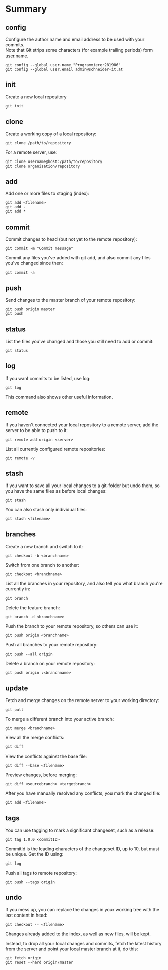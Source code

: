 # Summary

## config

Configure the author name and email address to be used with your commits.  
Note that Git strips some characters (for example trailing periods) form user.name.

    git config --global user.name "Programmierer281986"
    git config --global user.email admin@schneider-it.at

## init

Create a new local repository

    git init

## clone

Create a working copy of a local repository:

    git clone /path/to/repository

For a remote server, use:

    git clone username@host:/path/to/repository
    git clone organisation/repository

## add

Add one or more files to staging (index):

    git add <filename>
    git add .
    git add *

## commit

Commit changes to head (but not yet to the remote repository):

    git commit -m "Commit message"

Commit any files you've added with git add, and also commit any files you've changed since then:

    git commit -a

## push

Send changes to the master branch of your remote repository:

    git push origin master
    git push

## status

List the files you've changed and those you still need to add or commit:

    git status

## log

If you want commits to be listed, use log:

    git log

This command also shows other useful information.

## remote

If you haven't connected your local repository to a remote server, add the server to be able to push to it:

    git remote add origin <server>

List all currently configured remote repositories:

    git remote -v

## stash

If you want to save all your local changes to a git-folder but undo them, so you have the same files as before local changes:

    git stash

You can also stash only individual files:

    git stash <filename>

## branches

Create a new branch and switch to it:

    git checkout -b <branchname>

Switch from one branch to another:

    git checkout <branchname>

List all the branches in your repository, and also tell you what branch you're currently in:

    git branch

Delete the feature branch:

    git branch -d <branchname>

Push the branch to your remote repository, so others can use it:

    git push origin <branchname>

Push all branches to your remote repository:

    git push --all origin

Delete a branch on your remote repository:

    git push origin :<branchname>

## update

Fetch and merge changes on the remote server to your working directory:

    git pull

To merge a different branch into your active branch:

    git merge <branchname>

View all the merge conflicts:

    git diff

View the conflicts against the base file:

    git diff --base <filename>

Preview changes, before merging:

    git diff <sourcebranch> <targetbranch>

After you have manually resolved any conflicts, you mark the changed file:

    git add <filename>

## tags

You can use tagging to mark a significant changeset, such as a release:

    git tag 1.0.0 <commitID>

CommitId is the leading characters of the changeset ID, up to 10, but must be unique. Get the ID using:

    git log

Push all tags to remote repository:

    git push --tags origin

## undo

If you mess up, you can replace the changes in your working tree with the last content in head:

    git checkout -- <filename>

Changes already added to the index, as well as new files, will be kept.

Instead, to drop all your local changes and commits, fetch the latest history from the server and point your local master branch at it, do this:

    git fetch origin
    git reset --hard origin/master
